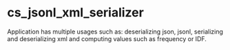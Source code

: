 # cs_jsonl_xml_serializer
Application has multiple usages such as: deserializing json, jsonl, serializing and deserializing xml and computing values such as frequency or IDF.
